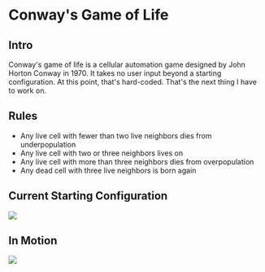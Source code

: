 # Conway's Game of Life

## Intro

Conway's game of life is a cellular automation game designed by John Horton Conway in 1970. It takes no user input beyond a starting configuration. At this point, that's hard-coded. That's the next thing I have to work on.

## Rules

* Any live cell with fewer than two live neighbors dies from underpopulation
* Any live cell with two or three neighbors lives on
* Any live cell with more than three neighbors dies from overpopulation
* Any dead cell with three live neighbors is born again

## Current Starting Configuration

![](https://i.imgur.com/5lTYzh6.png)

## In Motion

![](https://i.imgur.com/Qv7jf8D.gif)